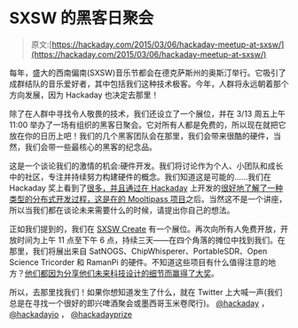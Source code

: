 # SXSW 的黑客日聚会

> 原文:[https://hackaday.com/2015/03/06/hackaday-meetup-at-sxsw/](https://hackaday.com/2015/03/06/hackaday-meetup-at-sxsw/)

每年，盛大的西南偏南(SXSW)音乐节都会在德克萨斯州的奥斯汀举行。它吸引了成群结队的音乐爱好者，其中包括我们这种技术极客。今年，人群将永远朝着那个方向发展，因为 Hackaday 也决定去那里！

除了在人群中寻找令人敬畏的技术，我们还设立了一个展位，并在 3/13 周五上午 11:00 举办了一场有组织的黑客日聚会。它对所有人都是免费的，所以现在就把它放在你的日历上吧！我们的几个黑客团队会在那里，我们会带来很酷的硬件，当然，我们会带一些最核心的黑客的纪念品。

这是一个谈论我们的激情的机会:硬件开发。我们将讨论作为个人、小团队和成长中的社区，专注并持续努力构建硬件的概念。我们知道这是可能的……我们在 Hackaday 奖上看到了[很多，并且通过在 Hackaday](http://hackaday.io/list/2945-2014-hackaday-prize-quarterfinalists) 上开发的[很好地了解了一种类型的分布式开发过程，这是在](http://hackaday.com/tag/developed-on-hackaday/)[的 Mooltipass 项目](http://hackaday.io/project/86-mooltipass)之后。当然这不是一个讲座，所以当我们都在谈论未来需要什么的时候，请提出你自己的想法。

正如我们提到的，我们在 [SXSW Create](http://sxsw.com/exhibition/sx-create/2015-participants) 有一个展位。再次向所有人免费开放，开放时间为上午 11 点至下午 6 点，持续三天——在四个角落的摊位中找到我们。在那里，我们将展出来自 SatNOGS、ChipWhisperer、PortableSDR、Open Science Tricorder 和 RamanPi 的硬件。不知道这些项目有什么值得注意的地方？[他们都因为分享他们未来科技设计的细节而赢得了大奖](http://hackaday.io/prize/2014)。

所以，去那里找我们！如果你想知道发生了什么，就在 Twitter 上大喊一声(我们总是在寻找一个很好的即兴啤酒聚会或墨西哥玉米卷爬行)。 [@hackaday](http://twitter.com/hackaday) ， [@hackadayio](http://twitter.com/hackadayio) ， [@hackadayprize](http://twitter.com/hackadayprize)